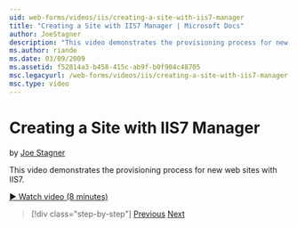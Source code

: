 ```yaml
---
uid: web-forms/videos/iis/creating-a-site-with-iis7-manager
title: "Creating a Site with IIS7 Manager | Microsoft Docs"
author: JoeStagner
description: "This video demonstrates the provisioning process for new web sites with IIS7."
ms.author: riande
ms.date: 03/09/2009
ms.assetid: f52814a3-b458-415c-ab9f-b0f904c48705
msc.legacyurl: /web-forms/videos/iis/creating-a-site-with-iis7-manager
msc.type: video
---
```

Creating a Site with IIS7 Manager
====================
by [Joe Stagner](https://github.com/JoeStagner)

This video demonstrates the provisioning process for new web sites with IIS7.

[&#9654; Watch video (8 minutes)](https://channel9.msdn.com/Blogs/ASP-NET-Site-Videos/creating-a-site-with-iis7-manager)

> [!div class="step-by-step"]
> [Previous](troubleshooting-production-aspnet-apps.md)
> [Next](installing-ftp7.md)
